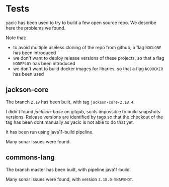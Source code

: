 # Tests

yacic has been used to try to build a few open source repo. We describe here the problems we found.

Note that:

- to avoid multiple useless cloning of the repo from github, a flag `NOCLONE` has been introduced
- we don't want to deploy release versions of these projects, so that a flag `NODEPLOY` has been introduced
- we don't want to build docker images for libaries, so that a flag `NODOCKER` has been used

## jackson-core

The branch `2.18` has been built, with tag `jackson-core-2.18.4`.

I didn't found *jackson-base* on gitgub, so its impossible to build snapshots versions.
Release versions are identified by tags so that the checkout of the tag has been dont manually
as yacic is not able to do that yet.

It has been run using java11-build pipeline.

Many sonar issues were found.

## commons-lang

The branch master has been built, with pipeline java11-build.

Many sonar issues were found, with version `3.18.0-SNAPSHOT`.